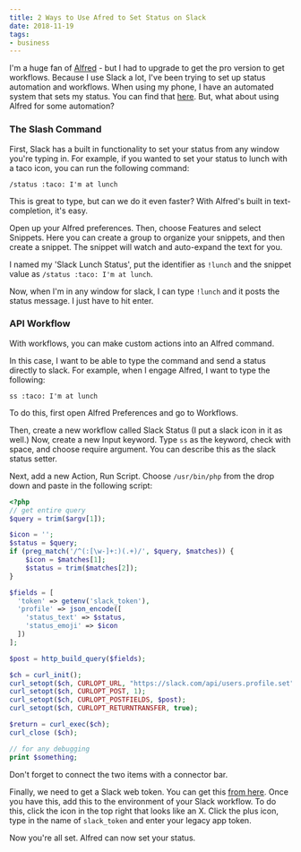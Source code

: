 ```yaml
---
title: 2 Ways to Use Afred to Set Status on Slack
date: 2018-11-19
tags:
- business
---
```

I'm a huge fan of [Alfred](https://alfredadd.com) - but I had to upgrade to get the pro version to get workflows.  Because I use Slack a lot, I've been trying to set up status automation and workflows.  When using my phone, I have an automated system that sets my status. You can find that [here](https://github.com/aaronsaray/phone-status).  But, what about using Alfred for some automation?

<!--more-->

### The Slash Command

First, Slack has a built in functionality to set your status from any window you're typing in.  For example, if you wanted to set your status to lunch with a taco icon, you can run the following command:

`/status :taco: I'm at lunch`

This is great to type, but can we do it even faster?  With Alfred's built in text-completion, it's easy.

Open up your Alfred preferences.  Then, choose Features and select Snippets.  Here you can create a group to organize your snippets, and then create a snippet.  The snippet will watch and auto-expand the text for you.

I named my 'Slack Lunch Status', put the identifier as `!lunch` and the snippet value as `/status :taco: I'm at lunch`.

Now, when I'm in any window for slack, I can type `!lunch` and it posts the status message. I just have to hit enter.

### API Workflow

With workflows, you can make custom actions into an Alfred command.

In this case, I want to be able to type the command and send a status directly to slack.  For example, when I engage Alfred, I want to type the following:

`ss :taco: I'm at lunch`

To do this, first open Alfred Preferences and go to Workflows.

Then, create a new workflow called Slack Status (I put a slack icon in it as well.)  Now, create a new Input keyword.  Type `ss` as the keyword, check with space, and choose require argument.  You can describe this as the slack status setter.

Next, add a new Action, Run Script.  Choose `/usr/bin/php` from the drop down and paste in the following script:

```php
<?php
// get entire query
$query = trim($argv[1]);

$icon = '';
$status = $query;
if (preg_match('/^(:[\w-]+:)(.+)/', $query, $matches)) {
	$icon = $matches[1];
	$status = trim($matches[2]);
}

$fields = [
  'token' => getenv('slack_token'),
  'profile' => json_encode([
	'status_text' => $status,
	'status_emoji' => $icon
  ])
];

$post = http_build_query($fields);

$ch = curl_init();
curl_setopt($ch, CURLOPT_URL, "https://slack.com/api/users.profile.set");
curl_setopt($ch, CURLOPT_POST, 1);
curl_setopt($ch, CURLOPT_POSTFIELDS, $post);
curl_setopt($ch, CURLOPT_RETURNTRANSFER, true);

$return = curl_exec($ch);
curl_close ($ch);

// for any debugging
print $something;
```
Don't forget to connect the two items with a connector bar.

Finally, we need to get a Slack web token.  You can get this [from here](https://api.slack.com/custom-integrations/legacy-tokens).  Once you have this, add this to the environment of your Slack workflow.  To do this, click the icon in the top right that looks like an X.  Click the plus icon, type in the name of `slack_token` and enter your legacy app token.

Now you're all set.  Alfred can now set your status.
